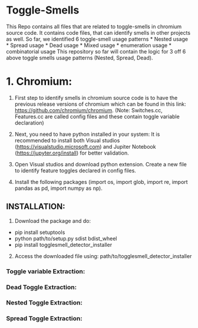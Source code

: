 # Toggle-Smells

This Repo contains all files that are related to toggle-smells in chromium source code. It contains code files, that can identify smells in other projects as well. So far, we identified 6 toggle-smell usage patterns * Nested usage
    * Spread usage
    * Dead usage
    * Mixed usage
    * enumeration usage
    * combinatorial usage
This repository so far will contain the logic for 3 off 6 above toggle smells usage patterns (Nested, Spread, Dead).

# 1. Chromium:

1. First step to identify smells in chromium source code is to have the previous release versions of chromium which can be found in this link: https://github.com/chromium/chromium.
    (Note: Switches.cc, Features.cc are called config files and these contain toggle variable declaration)

2. Next, you need to have python installed in your system: It is recommended to install both Visual studios (https://visualstudio.microsoft.com) and Jupiter Notebook (https://jupyter.org/install) for better validation.

3. Open Visual studios and download python extension. Create a new file to identify feature toggles declared in config files.

4. Install the following packages (import os, import glob, import re, import pandas as pd, import numpy as np).


## INSTALLATION:
1. Download the package and do: 
*  pip install setuptools
*  python path/to/setup.py sdist bdist_wheel
*  pip install togglesmell_detector_installer

2. Access the downloaded file using: path/to/togglesmell_detector_installer


### Toggle variable Extraction:
### Dead Toggle Extraction:
### Nested Toggle Extraction:
### Spread Toggle Extraction:
